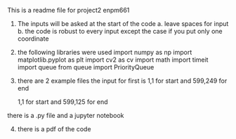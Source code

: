 This is a readme file for project2 enpm661
1. The inputs will be asked at the start of the code
	a. leave spaces for input
	b. the code is robust to every input except the case if you put only one coordinate

2. the following libraries were used
import numpy as np
import matplotlib.pyplot as plt
import cv2 as cv
import math
import timeit
import queue
from queue import PriorityQueue

3. there are 2 example files the input for first is
	1,1 for start and 599,249 for end

	1,1 for start and 599,125 for end

there is a .py file and a jupyter notebook

4. there is a pdf of the code  